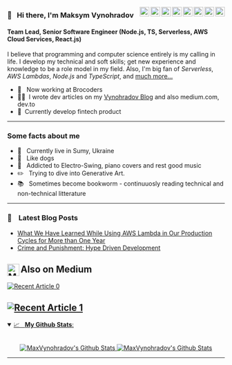 [<img align="right" alt="MaxVynohradov | Twitter" width="22px" src="https://cdn.jsdelivr.net/npm/simple-icons@v3/icons/twitter.svg" />][twitter]
[<img align="right" alt="MaxVynohradov | Instagram" width="22px" src="https://cdn.jsdelivr.net/npm/simple-icons@v3/icons/telegram.svg" />][telegram]
[<img align="right" alt="MaxVynohradov | LinkedIn" width="22px" src="https://cdn.jsdelivr.net/npm/simple-icons@v3/icons/linkedin.svg" />][linkedin]
[<img align="right" alt="MaxVynohradov | GitHub" width="22px" src="https://cdn.jsdelivr.net/npm/simple-icons@v3/icons/medium.svg" />][medium]
[<img align="right" alt="MaxVynohradov | GitHub" width="22px" src="https://cdn.jsdelivr.net/npm/simple-icons@v3/icons/dev-dot-to.svg" />][devto]
[<img align="right" alt="MaxVynohradov | Gmail" width="22px" src="https://cdn.jsdelivr.net/npm/simple-icons@v3/icons/gmail.svg?color=#12100E" />][gmail]
[<img align="right" alt="MaxVynohradov | LinkedIn" width="22px" src="https://cdn.jsdelivr.net/npm/simple-icons@v3/icons/instagram.svg" />][instagram]
[<img align="right" alt="MaxVynohradov | GitHub" width="22px" src="https://cdn.jsdelivr.net/npm/simple-icons@v3/icons/github.svg" />][github]


### 👋 &nbsp;&nbsp;Hi there, I'm Maksym Vynohradov

#### Team Lead, Senior Software Engineer (Node.js, TS, Serverless, AWS Cloud Services, React.js)

I believe that programming and computer science entirely is my calling in life. I develop my technical and soft skills; get new experience and knowledge to be a role model in my field. Also, I'm big fan of _Serverless_, _AWS Lambdas_, _Node.js_ and _TypeScript_, and [much more...](https://maxvynohradov.github.io/me)

- 💼 &nbsp; Now working at Brocoders
- ✍🏻 &nbsp;I wrote dev articles on my [Vynohradov Blog](https://maxvynohradov.github.io/blog) and also medium.com, dev.to
- 📎 &nbsp;Currently develop fintech product

---

### Some facts about me

- 📍 &nbsp; Currently live in Sumy, Ukraine
- 🐶 &nbsp; Like dogs
- 🎵 &nbsp; Addicted to Electro-Swing, piano covers and rest good music
- ✏️ &nbsp; Trying to dive into Generative Art.
- 📚 &nbsp; Sometimes become bookworm - continuuosly reading technical and non-technical litterature

---

### 📝 &nbsp;&nbsp; Latest Blog Posts

- [What We Have Learned While Using AWS Lambda in Our Production Cycles for More than One Year](https://maxvynohradov.github.io/blog/what-we-have-learned-while-using-aws-lambda-in-our-production-cycles-for-more-than-one-year/)
- [Crime and Punishment: Hype Driven Development](https://maxvynohradov.github.io/blog/crime-and-punishment-hype-driven-development/)

## [<img align="left" alt="MaxVynohradov | GitHub" width="28px" src="https://cdn.jsdelivr.net/npm/simple-icons@v3/icons/medium.svg" />][medium] Also on Medium

 <a target="_blank" href="https://github-readme-medium-recent-article.vercel.app/medium/@vinogradov.max97/0"><img src="https://github-readme-medium-recent-article.vercel.app/medium/@vinogradov.max97/0" alt="Recent Article 0"> 

 <a target="_blank" href="https://github-readme-medium-recent-article.vercel.app/medium/@vinogradov.max97/1"><img src="https://github-readme-medium-recent-article.vercel.app/medium/@vinogradov.max97/1" alt="Recent Article 1"> 
---

<details open>
 <summary> 📈 &nbsp;&nbsp;<b>My Github Stats</b>: </summary>
<br>
<p align = "center">
  <img alt="MaxVynohradov's Github Stats" src = "https://github-readme-stats.vercel.app/api?username=MaxVynohradov&hide_rank=true&show_icons=true&theme=buefy&line_height=27">
  <img alt="MaxVynohradov's Github Stats" src = "https://github-readme-stats.vercel.app/api/top-langs/?username=MaxVynohradov&langs_count=3&hide=css,html&theme=buefy">
</p>
</details>


---

[gmail]: mailto:vinogradov.max97@gmail.com
[twitter]: https://twitter.com/max_vynohradov
[telegram]: https://t.me/max_vynogradov
[linkedin]: https://www.linkedin.com/in/max-vynohradov
[github]: https://github.com/MaxVynohradov
[medium]: https://medium.com/@vinogradov.max97
[devto]: https://dev.to/max_vynohradov
[instagram]: https://www.instagram.com/vynohradov.max
